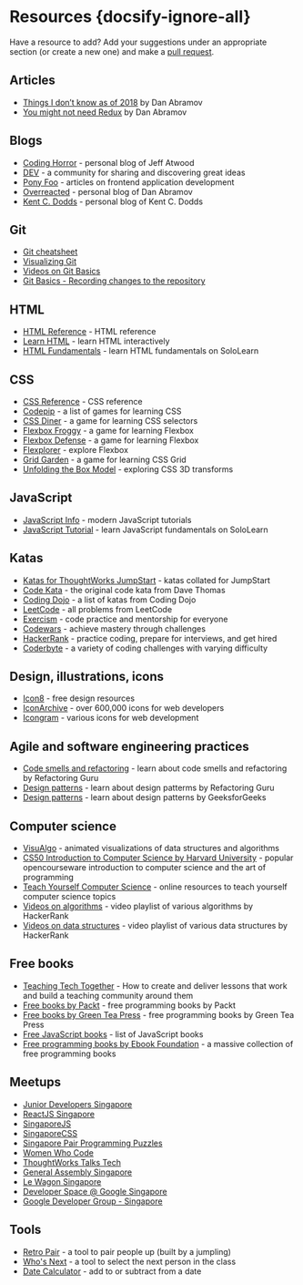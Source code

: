 # Resources {docsify-ignore-all}

Have a resource to add? Add your suggestions under an appropriate section (or create a new one) and make a [pull request](https://help.github.com/en/github/collaborating-with-issues-and-pull-requests/creating-a-pull-request).

## Articles

- [Things I don’t know as of 2018](https://overreacted.io/things-i-dont-know-as-of-2018/) by Dan Abramov
- [You might not need Redux](https://medium.com/@dan_abramov/you-might-not-need-redux-be46360cf367) by Dan Abramov

## Blogs

- [Coding Horror](https://blog.codinghorror.com/) - personal blog of Jeff Atwood
- [DEV](https://dev.to/) - a community for sharing and discovering great ideas
- [Pony Foo](https://ponyfoo.com/) - articles on frontend application development
- [Overreacted](https://overreacted.io/) - personal blog of Dan Abramov
- [Kent C. Dodds](https://kentcdodds.com/blog) - personal blog of Kent C. Dodds

## Git

- [Git cheatsheet](https://github.github.com/training-kit/downloads/github-git-cheat-sheet/)
- [Visualizing Git](https://git-school.github.io/visualizing-git/)
- [Videos on Git Basics](https://git-scm.com/videos)
- [Git Basics - Recording changes to the repository](https://git-scm.com/book/en/v2/Git-Basics-Recording-Changes-to-the-Repository)

## HTML

- [HTML Reference](https://htmlreference.io/) - HTML reference
- [Learn HTML](https://www.learn-html.org/) - learn HTML interactively
- [HTML Fundamentals](https://www.sololearn.com/Course/HTML/) - learn HTML fundamentals on SoloLearn

## CSS

- [CSS Reference](https://cssreference.io/) - CSS reference
- [Codepip](https://codepip.com/) - a list of games for learning CSS
- [CSS Diner](https://flukeout.github.io/) - a game for learning CSS selectors
- [Flexbox Froggy](https://flexboxfroggy.com/) - a game for learning Flexbox
- [Flexbox Defense](http://www.flexboxdefense.com/) - a game for learning Flexbox
- [Flexplorer](https://bennettfeely.com/flexplorer/) - explore Flexbox
- [Grid Garden](https://cssgridgarden.com/) - a game for learning CSS Grid
- [Unfolding the Box Model](https://rupl.github.io/unfold/) - exploring CSS 3D transforms

## JavaScript

- [JavaScript Info](https://javascript.info/) - modern JavaScript tutorials
- [JavaScript Tutorial](https://www.sololearn.com/Course/JavaScript/) - learn JavaScript fundamentals on SoloLearn

## Katas

- [Katas for ThoughtWorks JumpStart](https://github.com/thoughtworks-jumpstart/katas) - katas collated for JumpStart
- [Code Kata](http://codekata.com/) - the original code kata from Dave Thomas
- [Coding Dojo](http://codingdojo.org/kata/) - a list of katas from Coding Dojo
- [LeetCode](https://leetcode.com/problemset/all/?difficulty=Easy) - all problems from LeetCode
- [Exercism](https://exercism.io/) - code practice and mentorship for everyone
- [Codewars](https://www.codewars.com/) - achieve mastery through challenges
- [HackerRank](https://www.hackerrank.com/) - practice coding, prepare for interviews, and get hired
- [Coderbyte](https://coderbyte.com/challenges) - a variety of coding challenges with varying difficulty

## Design, illustrations, icons

- [Icon8](https://icons8.com/) - free design resources
- [IconArchive](http://www.iconarchive.com/) - over 600,000 icons for web developers
- [Icongram](https://icongr.am/) - various icons for web development

## Agile and software engineering practices

- [Code smells and refactoring](https://refactoring.guru/refactoring) - learn about code smells and refactoring by Refactoring Guru
- [Design patterns](https://refactoring.guru/design-patterns) - learn about design patterms by Refactoring Guru
- [Design patterns](https://www.geeksforgeeks.org/software-design-patterns/) - learn about design patterns by GeeksforGeeks

## Computer science

- [VisuAlgo](https://visualgo.net/en) - animated visualizations of data structures and algorithms
- [CS50 Introduction to Computer Science by Harvard University](https://cs50.harvard.edu/x/) - popular opencourseware introduction to computer science and the art of programming
- [Teach Yourself Computer Science](https://teachyourselfcs.com/) - online resources to teach yourself computer science topics
- [Videos on algorithms](https://www.youtube.com/watch?v=KEEKn7Me-ms&list=PLI1t_8YX-ApvMthLj56t1Rf-Buio5Y8KL) - video playlist of various algorithms by HackerRank
- [Videos on data structures](https://www.youtube.com/watch?v=IhJGJG-9Dx8&list=PLI1t_8YX-Apv-UiRlnZwqqrRT8D1RhriX) - video playlist of various data structures by HackerRank

## Free books

- [Teaching Tech Together](https://teachtogether.tech) - How to create and deliver lessons that work
  and build a teaching community around them
- [Free books by Packt](https://www.packtpub.com/free-learning) - free programming books by Packt
- [Free books by Green Tea Press](https://greenteapress.com) - free programming books by Green Tea Press
- [Free JavaScript books](https://jsbooks.revolunet.com/) - list of JavaScript books
- [Free programming books by Ebook Foundation](https://ebookfoundation.github.io/free-programming-books/free-programming-books.html) - a massive collection of free programming books

## Meetups

- [Junior Developers Singapore](https://www.meetup.com/Junior-Developers-Singapore/)
- [ReactJS Singapore](https://www.meetup.com/React-Singapore/)
- [SingaporeJS](https://www.meetup.com/Singapore-JS/)
- [SingaporeCSS](https://www.meetup.com/SingaporeCSS/)
- [Singapore Pair Programming Puzzles](https://www.meetup.com/Singapore-Pair-Programming-Puzzles/)
- [Women Who Code](https://www.meetup.com/Women-Who-Code-Singapore/)
- [ThoughtWorks Talks Tech](https://www.meetup.com/ThoughtWorks-Talks-Tech/)
- [General Assembly Singapore](https://www.meetup.com/General-Assembly-Singapore/)
- [Le Wagon Singapore](https://www.meetup.com/Le-Wagon-Singapore-Coding-Bootcamp/)
- [Developer Space @ Google Singapore](https://www.meetup.com/developer-space/)
- [Google Developer Group - Singapore](https://www.meetup.com/gdg-singapore/)

## Tools

- [Retro Pair](https://retropair.herokuapp.com/) - a tool to pair people up (built by a jumpling)
- [Who's Next](https://whoisnext.netlify.com/) - a tool to select the next person in the class
- [Date Calculator](https://www.timeanddate.com/date/dateadd.html) - add to or subtract from a date